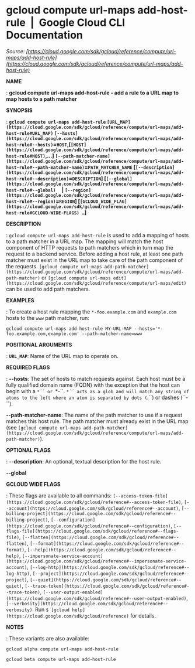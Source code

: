 # gcloud compute url-maps add-host-rule  |  Google Cloud CLI Documentation

*Source: [https://cloud.google.com/sdk/gcloud/reference/compute/url-maps/add-host-rule](https://cloud.google.com/sdk/gcloud/reference/compute/url-maps/add-host-rule)*

**NAME**

: **gcloud compute url-maps add-host-rule - add a rule to a URL map to map hosts to a path matcher**

**SYNOPSIS**

: **`gcloud compute url-maps add-host-rule` `[URL_MAP](https://cloud.google.com/sdk/gcloud/reference/compute/url-maps/add-host-rule#URL_MAP)` `[--hosts](https://cloud.google.com/sdk/gcloud/reference/compute/url-maps/add-host-rule#--hosts)`=`HOST`,[`[HOST](https://cloud.google.com/sdk/gcloud/reference/compute/url-maps/add-host-rule#HOST)`,…] `[--path-matcher-name](https://cloud.google.com/sdk/gcloud/reference/compute/url-maps/add-host-rule#--path-matcher-name)`=`PATH_MATCHER_NAME` [`[--description](https://cloud.google.com/sdk/gcloud/reference/compute/url-maps/add-host-rule#--description)`=`DESCRIPTION`] [`[--global](https://cloud.google.com/sdk/gcloud/reference/compute/url-maps/add-host-rule#--global)`     | `[--region](https://cloud.google.com/sdk/gcloud/reference/compute/url-maps/add-host-rule#--region)`=`REGION`] [`[GCLOUD_WIDE_FLAG](https://cloud.google.com/sdk/gcloud/reference/compute/url-maps/add-host-rule#GCLOUD-WIDE-FLAGS) …`]**

**DESCRIPTION**

: `gcloud compute url-maps add-host-rule` is used to add a mapping of
hosts to a path matcher in a URL map. The mapping will match the host component
of HTTP requests to path matchers which in turn map the request to a backend
service. Before adding a host rule, at least one path matcher must exist in the
URL map to take care of the path component of the requests. `[gcloud compute
url-maps add-path-matcher](https://cloud.google.com/sdk/gcloud/reference/compute/url-maps/add-path-matcher)` or `[gcloud compute url-maps
edit](https://cloud.google.com/sdk/gcloud/reference/compute/url-maps/edit)` can be used to add path matchers.

**EXAMPLES**

: To create a host rule mapping the `*-foo.example.com` and
`example.com` hosts to the `www` path matcher, run:

```
gcloud compute url-maps add-host-rule MY-URL-MAP --hosts='*-foo.example.com,example.com' --path-matcher-name=www
```

**POSITIONAL ARGUMENTS**

: **`URL_MAP`**:
Name of the URL map to operate on.

**REQUIRED FLAGS**

: **--hosts**:
The set of hosts to match requests against. Each host must be a fully qualified
domain name (FQDN) with the exception that the host can begin with a
``*´´ or ``*-´´. ``*´´ acts as a glob and
will match any string of atoms to the left where an atom is separated by dots
(``.´´) or dashes (``-´´).

**--path-matcher-name**:
The name of the path matcher to use if a request matches this host rule. The
path matcher must already exist in the URL map (see `[gcloud compute
url-maps add-path-matcher](https://cloud.google.com/sdk/gcloud/reference/compute/url-maps/add-path-matcher)`).

**OPTIONAL FLAGS**

: **--description**:
An optional, textual description for the host rule.

**--global**

**GCLOUD WIDE FLAGS**

: These flags are available to all commands: `[--access-token-file](https://cloud.google.com/sdk/gcloud/reference#--access-token-file)`,
`[--account](https://cloud.google.com/sdk/gcloud/reference#--account)`, `[--billing-project](https://cloud.google.com/sdk/gcloud/reference#--billing-project)`,
`[--configuration](https://cloud.google.com/sdk/gcloud/reference#--configuration)`,
`[--flags-file](https://cloud.google.com/sdk/gcloud/reference#--flags-file)`,
`[--flatten](https://cloud.google.com/sdk/gcloud/reference#--flatten)`, `[--format](https://cloud.google.com/sdk/gcloud/reference#--format)`, `[--help](https://cloud.google.com/sdk/gcloud/reference#--help)`, `[--impersonate-service-account](https://cloud.google.com/sdk/gcloud/reference#--impersonate-service-account)`,
`[--log-http](https://cloud.google.com/sdk/gcloud/reference#--log-http)`,
`[--project](https://cloud.google.com/sdk/gcloud/reference#--project)`, `[--quiet](https://cloud.google.com/sdk/gcloud/reference#--quiet)`, `[--trace-token](https://cloud.google.com/sdk/gcloud/reference#--trace-token)`, `[--user-output-enabled](https://cloud.google.com/sdk/gcloud/reference#--user-output-enabled)`,
`[--verbosity](https://cloud.google.com/sdk/gcloud/reference#--verbosity)`.
Run `$ [gcloud help](https://cloud.google.com/sdk/gcloud/reference)` for details.

**NOTES**

: These variants are also available:

```
gcloud alpha compute url-maps add-host-rule
```

```
gcloud beta compute url-maps add-host-rule
```